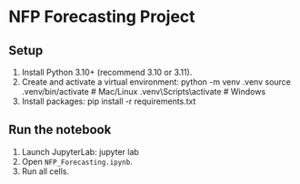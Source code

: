 # NFP Forecasting Project

## Setup
1. Install Python 3.10+ (recommend 3.10 or 3.11).
2. Create and activate a virtual environment:
   python -m venv .venv
   source .venv/bin/activate   # Mac/Linux
   .venv\Scripts\activate      # Windows
3. Install packages:
   pip install -r requirements.txt

## Run the notebook
1. Launch JupyterLab:
   jupyter lab
2. Open `NFP_Forecasting.ipynb`.
3. Run all cells.